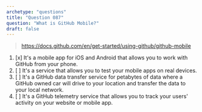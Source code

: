 ```yaml
---
archetype: "questions"
title: "Question 087"
question: "What is GitHub Mobile?"
draft: false
---
```



> https://docs.github.com/en/get-started/using-github/github-mobile
1. [x] It's a mobile app for iOS and Android that allows you to work with GitHub from your phone.
1. [ ] It's a service that allows you to test your mobile apps on real devices.
1. [ ] It's a GitHub data transfer service for petabytes of data where a GitHub owned car will drive to your location and transfer the data to your local network.
1. [ ] It's a GitHub telemetry service that allows you to track your users' activity on your website or mobile app.
